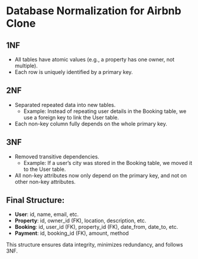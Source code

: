 # Database Normalization for Airbnb Clone

## 1NF
- All tables have atomic values (e.g., a property has one owner, not multiple).
- Each row is uniquely identified by a primary key.

## 2NF
- Separated repeated data into new tables.
  - Example: Instead of repeating user details in the Booking table, we use a foreign key to link the User table.
- Each non-key column fully depends on the whole primary key.

## 3NF
- Removed transitive dependencies.
  - Example: If a user’s city was stored in the Booking table, we moved it to the User table.
- All non-key attributes now only depend on the primary key, and not on other non-key attributes.

## Final Structure:
- **User**: id, name, email, etc.
- **Property**: id, owner_id (FK), location, description, etc.
- **Booking**: id, user_id (FK), property_id (FK), date_from, date_to, etc.
- **Payment**: id, booking_id (FK), amount, method

This structure ensures data integrity, minimizes redundancy, and follows 3NF.
